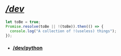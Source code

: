 # *[/dev](https://github.com/lorenzodifuccia/dev)*  
  
```javascript
let toBe = true;
Promise.resolve(toBe || !(toBe)).then(() => {
  console.log("A collection of !(useless) things");
});
```
  
* ### [/dev/python](https://github.com/lorenzodifuccia/dev/tree/master/python)
